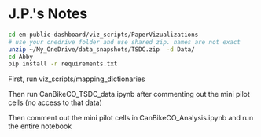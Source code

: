 # J.P.'s Notes

```bash
cd em-public-dashboard/viz_scripts/PaperVizualizations
# use your onedrive folder and use shared zip. names are not exact
unzip ~/My_OneDrive/data_snapshots/TSDC.zip  -d Data/
cd Abby
pip install -r requirements.txt
```

First, run viz_scripts/mapping_dictionaries

Then run CanBikeCO_TSDC_data.ipynb after commenting out
the mini pilot cells (no access to that data)

Then comment out the mini pilot cells in
CanBikeCO_Analysis.ipynb and run the entire notebook